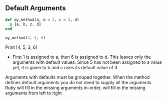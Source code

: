 ## Default Arguments

```ruby
def my_method(a, b = 2, c = 3, d)
  p [a, b, c, d]
end

my_method(4, 5, 6)
```

Print [4, 5, 3, 6]

- First 1 is assigned to a, then 6 is assigned to d. This leaves only the arguments with default values. Since 5 has not been assigned to a value yet, it is given to b and c uses its default value of 3.

Arguments with defaults must be grouped together. When the method defines default arguments you do not need to supply all the arguments. Ruby will fill in the missing arguments in-order, will fill in the missing arguments from left to right

